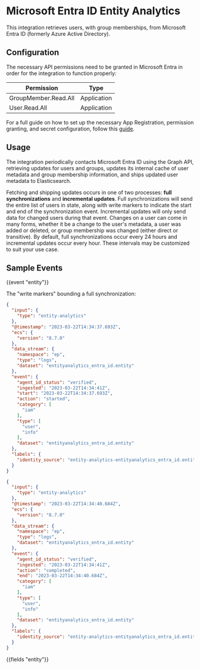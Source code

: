 # Microsoft Entra ID Entity Analytics

This integration retrieves users, with group memberships, from Microsoft Entra ID
(formerly Azure Active Directory).

## Configuration

The necessary API permissions need to be granted in Microsoft Entra in order for the
integration to function properly:

| Permission           | Type        |
|----------------------|-------------|
| GroupMember.Read.All | Application |
| User.Read.All        | Application |

For a full guide on how to set up the necessary App Registration, permission
granting, and secret configuration, follow this [guide](https://learn.microsoft.com/en-us/graph/auth-v2-service).

## Usage

The integration periodically contacts Microsoft Entra ID using the Graph API,
retrieving updates for users and groups, updates its internal cache of user
metadata and group membership information, and ships updated user metadata to
Elasticsearch.

Fetching and shipping updates occurs in one of two processes: **full synchronizations**
and **incremental updates**. Full synchronizations will send the entire list of
users in state, along with write markers to indicate the start and end of the
synchronization event. Incremental updates will only send data for changed users
during that event. Changes on a user can come in many forms, whether it be a
change to the user's metadata, a user was added or deleted, or group membership
was changed (either direct or transitive). By default, full synchronizations
occur every 24 hours and incremental updates occur every hour. These intervals
may be customized to suit your use case.

## Sample Events

{{event "entity"}}

The "write markers" bounding a full synchronization:

```json
{
  "input": {
    "type": "entity-analytics"
  },
  "@timestamp": "2023-03-22T14:34:37.693Z",
  "ecs": {
    "version": "8.7.0"
  },
  "data_stream": {
    "namespace": "ep",
    "type": "logs",
    "dataset": "entityanalytics_entra_id.entity"
  },
  "event": {
    "agent_id_status": "verified",
    "ingested": "2023-03-22T14:34:41Z",
    "start": "2023-03-22T14:34:37.693Z",
    "action": "started",
    "category": [
      "iam"
    ],
    "type": [
      "user",
      "info"
    ],
    "dataset": "entityanalytics_entra_id.entity"
  },
  "labels": {
    "identity_source": "entity-analytics-entityanalytics_entra_id.entity-d59eafe1-0583-4d42-b298-2bd30ef0b3b7"
  }
}
```

```json
{
  "input": {
    "type": "entity-analytics"
  },
  "@timestamp": "2023-03-22T14:34:40.684Z",
  "ecs": {
    "version": "8.7.0"
  },
  "data_stream": {
    "namespace": "ep",
    "type": "logs",
    "dataset": "entityanalytics_entra_id.entity"
  },
  "event": {
    "agent_id_status": "verified",
    "ingested": "2023-03-22T14:34:41Z",
    "action": "completed",
    "end": "2023-03-22T14:34:40.684Z",
    "category": [
      "iam"
    ],
    "type": [
      "user",
      "info"
    ],
    "dataset": "entityanalytics_entra_id.entity"
  },
  "labels": {
    "identity_source": "entity-analytics-entityanalytics_entra_id.entity-d59eafe1-0583-4d42-b298-2bd30ef0b3b7"
  }
}
```

{{fields "entity"}}
